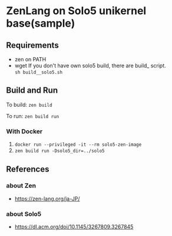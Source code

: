 ZenLang on Solo5 unikernel base(sample)
===============================

Requirements
-----------
- zen on PATH
- wget
If you don't have own solo5 build, there are build_ script.  
```sh build__solo5.sh```

Build and Run
-------------

To build: ```zen build```  

To run: ```zen build run```

### With Docker

1. ```docker run --privileged -it --rm solo5-zen-image```
2. ```zen build run -Dsolo5_dir=../solo5```


References
----------
### about Zen
- https://zen-lang.org/ja-JP/
### about Solo5
- https://dl.acm.org/doi/10.1145/3267809.3267845
